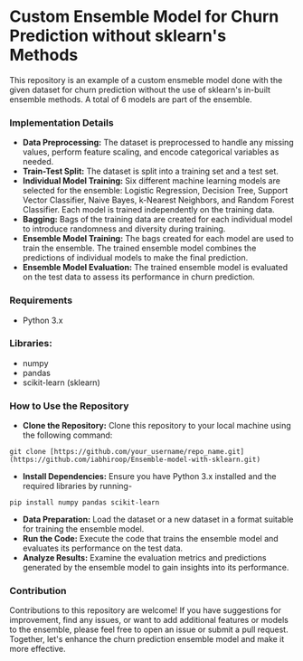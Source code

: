 # Custom Ensemble Model for Churn Prediction without sklearn's Methods

This repository is an example of a custom ensmeble model done with the given dataset for churn prediction without the use of sklearn's in-built ensemble methods. A total of 6 models are part of the ensemble.

### Implementation Details
- **Data Preprocessing:** The dataset is preprocessed to handle any missing values, perform feature scaling, and encode categorical variables as needed.
- **Train-Test Split:** The dataset is split into a training set and a test set.
- **Individual Model Training:** Six different machine learning models are selected for the ensemble: Logistic Regression, Decision Tree, Support Vector Classifier, Naive Bayes, k-Nearest Neighbors, and Random Forest Classifier. Each model is trained independently on the training data.
- **Bagging:** Bags of the training data are created for each individual model to introduce randomness and diversity during training.
- **Ensemble Model Training:** The bags created for each model are used to train the ensemble. The trained ensemble model combines the predictions of individual models to make the final prediction.
- **Ensemble Model Evaluation:** The trained ensemble model is evaluated on the test data to assess its performance in churn prediction.

### Requirements
  - Python 3.x   

### Libraries:
  - numpy
  - pandas
  - scikit-learn (sklearn)

### How to Use the Repository
- **Clone the Repository:** Clone this repository to your local machine using the following command:
```
git clone [https://github.com/your_username/repo_name.git](https://github.com/iabhiroop/Ensemble-model-with-sklearn.git)
```
- **Install Dependencies:** Ensure you have Python 3.x installed and the required libraries by running-
```
pip install numpy pandas scikit-learn
```
- **Data Preparation:** Load the dataset or a new dataset in a format suitable for training the ensemble model.
- **Run the Code:** Execute the code that trains the ensemble model and evaluates its performance on the test data.
- **Analyze Results:** Examine the evaluation metrics and predictions generated by the ensemble model to gain insights into its performance.

### Contribution
Contributions to this repository are welcome! If you have suggestions for improvement, find any issues, or want to add additional features or models to the ensemble, please feel free to open an issue or submit a pull request. Together, let's enhance the churn prediction ensemble model and make it more effective.
